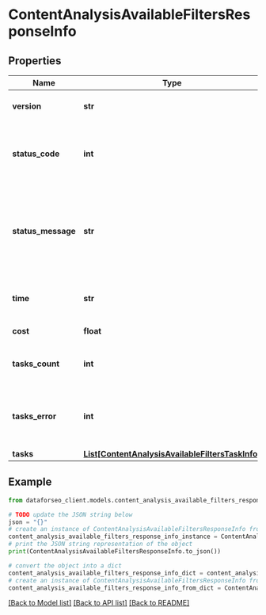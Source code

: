 # ContentAnalysisAvailableFiltersResponseInfo


## Properties

Name | Type | Description | Notes
------------ | ------------- | ------------- | -------------
**version** | **str** | the current version of the API | [optional] 
**status_code** | **int** | general status code you can find the full list of the response codes here | [optional] 
**status_message** | **str** | general informational message you can find the full list of general informational messages here | [optional] 
**time** | **str** | total execution time, seconds | [optional] 
**cost** | **float** | total tasks cost, USD | [optional] 
**tasks_count** | **int** | the number of tasks in the tasks array | [optional] 
**tasks_error** | **int** | the number of tasks in the tasks array returned with an error | [optional] 
**tasks** | [**List[ContentAnalysisAvailableFiltersTaskInfo]**](ContentAnalysisAvailableFiltersTaskInfo.md) |  | [optional] 

## Example

```python
from dataforseo_client.models.content_analysis_available_filters_response_info import ContentAnalysisAvailableFiltersResponseInfo

# TODO update the JSON string below
json = "{}"
# create an instance of ContentAnalysisAvailableFiltersResponseInfo from a JSON string
content_analysis_available_filters_response_info_instance = ContentAnalysisAvailableFiltersResponseInfo.from_json(json)
# print the JSON string representation of the object
print(ContentAnalysisAvailableFiltersResponseInfo.to_json())

# convert the object into a dict
content_analysis_available_filters_response_info_dict = content_analysis_available_filters_response_info_instance.to_dict()
# create an instance of ContentAnalysisAvailableFiltersResponseInfo from a dict
content_analysis_available_filters_response_info_from_dict = ContentAnalysisAvailableFiltersResponseInfo.from_dict(content_analysis_available_filters_response_info_dict)
```
[[Back to Model list]](../README.md#documentation-for-models) [[Back to API list]](../README.md#documentation-for-api-endpoints) [[Back to README]](../README.md)


